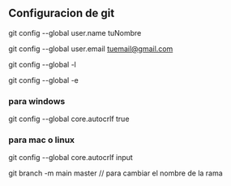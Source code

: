 ## Configuracion de git 

git config --global user.name tuNombre

git config --global user.email tuemail@gmail.com

git config --global -l

git config --global -e

### para windows
 git config --global core.autocrlf true

 ### para mac o linux
 git config --global core.autocrlf input

 git branch -m main master // para cambiar el nombre de la rama